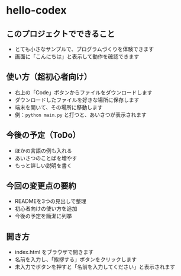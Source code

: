 # hello-codex

## このプロジェクトでできること
- とても小さなサンプルで、プログラムづくりを体験できます
- 画面に「こんにちは」と表示して動作を確認できます

## 使い方（超初心者向け）
- 右上の「Code」ボタンからファイルをダウンロードします
- ダウンロードしたファイルを好きな場所に保存します
- 端末を開いて、その場所に移動します
- 例：`python main.py` と打つと、あいさつが表示されます

## 今後の予定（ToDo）
- ほかの言語の例も入れる
- あいさつのことばを増やす
- もっと詳しい説明を書く

## 今回の変更点の要約
- READMEを3つの見出しで整理
- 初心者向けの使い方を追加
- 今後の予定を簡潔に列挙

## 開き方
- index.html をブラウザで開きます
- 名前を入力し、「挨拶する」ボタンをクリックします
- 未入力でボタンを押すと「名前を入力してください」と表示されます
